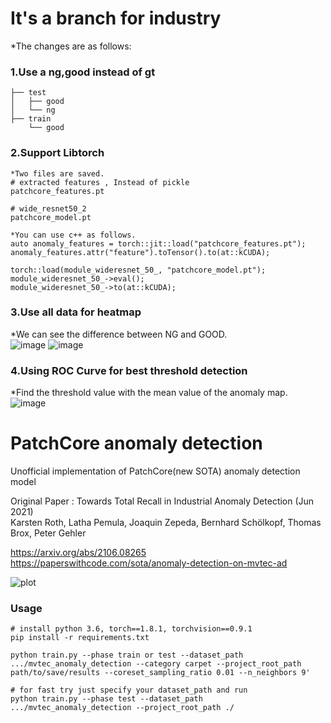 # It's a branch for industry
*The changes are as follows:  

### 1.Use a ng,good instead of gt
~~~
├── test
│   ├── good
│   └── ng
├── train
    └── good  

~~~

### 2.Support Libtorch 
~~~
*Two files are saved.
# extracted features , Instead of pickle
patchcore_features.pt 

# wide_resnet50_2
patchcore_model.pt 

*You can use c++ as follows.
auto anomaly_features = torch::jit::load("patchcore_features.pt");
anomaly_features.attr("feature").toTensor().to(at::kCUDA);
 
torch::load(module_wideresnet_50_, "patchcore_model.pt");
module_wideresnet_50_->eval();
module_wideresnet_50_->to(at::kCUDA);
~~~


### 3.Use all data for heatmap  
*We can see the difference between NG and GOOD.  
![image](https://user-images.githubusercontent.com/17777591/130405811-7d29432f-5be2-4c5b-a324-d95f526bb725.png)
![image](https://user-images.githubusercontent.com/17777591/130405756-371c582f-6c8c-4f46-bc6d-5e572b9a1ccc.png)
 



### 4.Using ROC Curve for best threshold detection
*Find the threshold value with the mean value of the anomaly map.  
![image](https://user-images.githubusercontent.com/17777591/130405911-2c6077d0-80d8-41ba-914f-9683f0ac926f.png)


# PatchCore anomaly detection
Unofficial implementation of PatchCore(new SOTA) anomaly detection model


Original Paper : 
Towards Total Recall in Industrial Anomaly Detection (Jun 2021)  
Karsten Roth, Latha Pemula, Joaquin Zepeda, Bernhard Schölkopf, Thomas Brox, Peter Gehler  


https://arxiv.org/abs/2106.08265  
https://paperswithcode.com/sota/anomaly-detection-on-mvtec-ad

![plot](./capture/capture.jpg)


### Usage 
~~~
# install python 3.6, torch==1.8.1, torchvision==0.9.1
pip install -r requirements.txt

python train.py --phase train or test --dataset_path .../mvtec_anomaly_detection --category carpet --project_root_path path/to/save/results --coreset_sampling_ratio 0.01 --n_neighbors 9'

# for fast try just specify your dataset_path and run
python train.py --phase test --dataset_path .../mvtec_anomaly_detection --project_root_path ./
~~~

